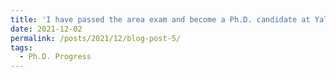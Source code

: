 ```yaml
---
title: 'I have passed the area exam and become a Ph.D. candidate at Yale.'
date: 2021-12-02
permalink: /posts/2021/12/blog-post-5/
tags:
  - Ph.D. Progress
---
```


